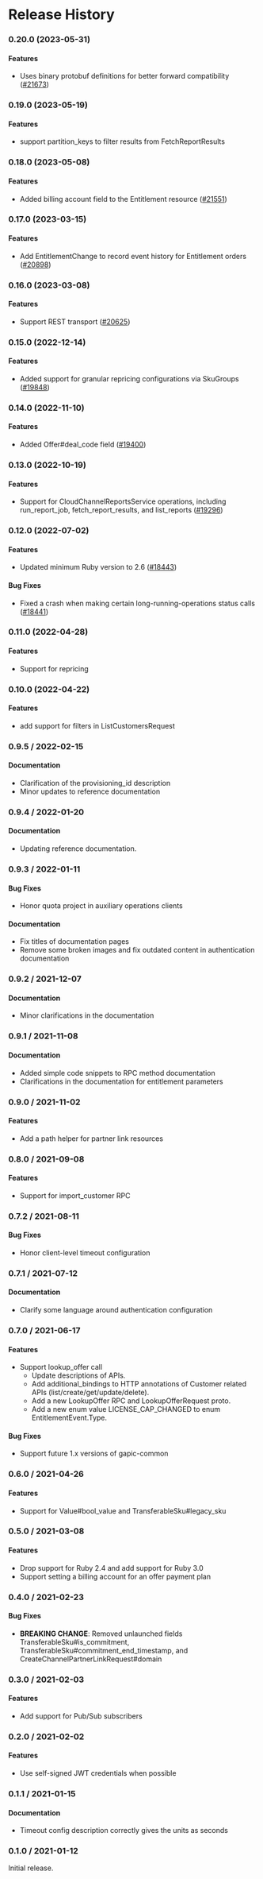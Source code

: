 # Release History

### 0.20.0 (2023-05-31)

#### Features

* Uses binary protobuf definitions for better forward compatibility ([#21673](https://github.com/googleapis/google-cloud-ruby/issues/21673)) 

### 0.19.0 (2023-05-19)

#### Features

* support partition_keys to filter results from FetchReportResults 

### 0.18.0 (2023-05-08)

#### Features

* Added billing account field to the Entitlement resource ([#21551](https://github.com/googleapis/google-cloud-ruby/issues/21551)) 

### 0.17.0 (2023-03-15)

#### Features

* Add EntitlementChange to record event history for Entitlement orders ([#20898](https://github.com/googleapis/google-cloud-ruby/issues/20898)) 

### 0.16.0 (2023-03-08)

#### Features

* Support REST transport ([#20625](https://github.com/googleapis/google-cloud-ruby/issues/20625)) 

### 0.15.0 (2022-12-14)

#### Features

* Added support for granular repricing configurations via SkuGroups ([#19848](https://github.com/googleapis/google-cloud-ruby/issues/19848)) 

### 0.14.0 (2022-11-10)

#### Features

* Added Offer#deal_code field ([#19400](https://github.com/googleapis/google-cloud-ruby/issues/19400)) 

### 0.13.0 (2022-10-19)

#### Features

* Support for CloudChannelReportsService operations, including run_report_job, fetch_report_results, and list_reports ([#19296](https://github.com/googleapis/google-cloud-ruby/issues/19296)) 

### 0.12.0 (2022-07-02)

#### Features

* Updated minimum Ruby version to 2.6 ([#18443](https://github.com/googleapis/google-cloud-ruby/issues/18443)) 
#### Bug Fixes

* Fixed a crash when making certain long-running-operations status calls ([#18441](https://github.com/googleapis/google-cloud-ruby/issues/18441)) 

### 0.11.0 (2022-04-28)

#### Features

* Support for repricing

### 0.10.0 (2022-04-22)

#### Features

* add support for filters in ListCustomersRequest

### 0.9.5 / 2022-02-15

#### Documentation

* Clarification of the provisioning_id description
* Minor updates to reference documentation

### 0.9.4 / 2022-01-20

#### Documentation

* Updating reference documentation.

### 0.9.3 / 2022-01-11

#### Bug Fixes

* Honor quota project in auxiliary operations clients

#### Documentation

* Fix titles of documentation pages
* Remove some broken images and fix outdated content in authentication documentation

### 0.9.2 / 2021-12-07

#### Documentation

* Minor clarifications in the documentation

### 0.9.1 / 2021-11-08

#### Documentation

* Added simple code snippets to RPC method documentation
* Clarifications in the documentation for entitlement parameters

### 0.9.0 / 2021-11-02

#### Features

* Add a path helper for partner link resources

### 0.8.0 / 2021-09-08

#### Features

* Support for import_customer RPC

### 0.7.2 / 2021-08-11

#### Bug Fixes

* Honor client-level timeout configuration

### 0.7.1 / 2021-07-12

#### Documentation

* Clarify some language around authentication configuration

### 0.7.0 / 2021-06-17

#### Features

* Support lookup_offer call
  * Update descriptions of APIs.
  * Add additional_bindings to HTTP annotations of Customer related APIs (list/create/get/update/delete).
  * Add a new LookupOffer RPC and LookupOfferRequest proto.
  * Add a new enum value LICENSE_CAP_CHANGED to enum EntitlementEvent.Type.

#### Bug Fixes

* Support future 1.x versions of gapic-common

### 0.6.0 / 2021-04-26

#### Features

* Support for Value#bool_value and TransferableSku#legacy_sku

### 0.5.0 / 2021-03-08

#### Features

* Drop support for Ruby 2.4 and add support for Ruby 3.0
* Support setting a billing account for an offer payment plan

### 0.4.0 / 2021-02-23

#### Bug Fixes

* **BREAKING CHANGE**: Removed unlaunched fields TransferableSku#is_commitment, TransferableSku#commitment_end_timestamp, and CreateChannelPartnerLinkRequest#domain

### 0.3.0 / 2021-02-03

#### Features

* Add support for Pub/Sub subscribers

### 0.2.0 / 2021-02-02

#### Features

* Use self-signed JWT credentials when possible

### 0.1.1 / 2021-01-15

#### Documentation

* Timeout config description correctly gives the units as seconds

### 0.1.0 / 2021-01-12

Initial release.
